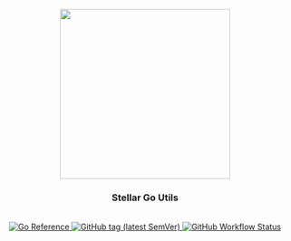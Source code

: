 <div align="center">
  <br/>
  <img src="https://res.cloudinary.com/stellaraf/image/upload/v1604277355/stellar-logo-gradient.svg" width="300" />
  <br/>
  <h3>Stellar Go Utils</a></h3>
  <br/>
  <a href="https://pkg.go.dev/github.com/stellaraf/go-utils">
    <img src="https://pkg.go.dev/badge/github.com/stellaraf/go-utils.svg" alt="Go Reference">
  </a>
  <a href="https://github.com/stellaraf/go-utils/tags">
    <img alt="GitHub tag (latest SemVer)" src="https://img.shields.io/github/v/tag/stellaraf/go-utils?color=%2306D6A0&label=version">
  </a>
  <a href="https://github.com/stellaraf/go-utils/actions/workflows/tests.yml">
    <img alt="GitHub Workflow Status" src="https://img.shields.io/github/actions/workflow/status/stellaraf/go-utils/Test">
  </a>
  <br/>
  <br/>
</div>